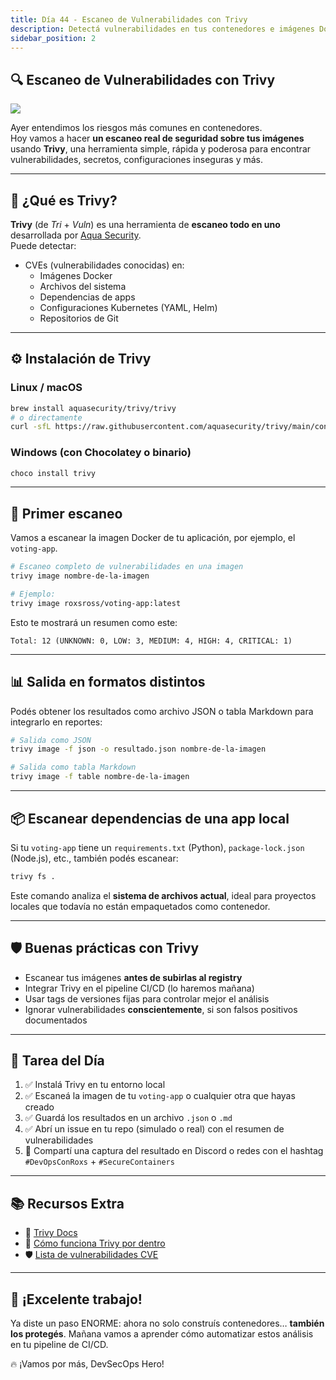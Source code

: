 ```yaml
---
title: Día 44 - Escaneo de Vulnerabilidades con Trivy
description: Detectá vulnerabilidades en tus contenedores e imágenes Docker con Trivy
sidebar_position: 2
---
```


## 🔍 Escaneo de Vulnerabilidades con Trivy

![](../../static/images/banner/7.png)

Ayer entendimos los riesgos más comunes en contenedores.  
Hoy vamos a hacer **un escaneo real de seguridad sobre tus imágenes** usando **Trivy**, una herramienta simple, rápida y poderosa para encontrar vulnerabilidades, secretos, configuraciones inseguras y más.

---

## 🧠 ¿Qué es Trivy?

**Trivy** (de *Tri* + *Vuln*) es una herramienta de **escaneo todo en uno** desarrollada por [Aqua Security](https://aquasecurity.github.io/trivy/).  
Puede detectar:

- CVEs (vulnerabilidades conocidas) en:
  - Imágenes Docker
  - Archivos del sistema
  - Dependencias de apps
  - Configuraciones Kubernetes (YAML, Helm)
  - Repositorios de Git

---

## ⚙️ Instalación de Trivy

### Linux / macOS

```bash
brew install aquasecurity/trivy/trivy
# o directamente
curl -sfL https://raw.githubusercontent.com/aquasecurity/trivy/main/contrib/install.sh | sh -s -- -b /usr/local/bin
````

### Windows (con Chocolatey o binario)

```bash
choco install trivy
```

---

## 🚀 Primer escaneo

Vamos a escanear la imagen Docker de tu aplicación, por ejemplo, el `voting-app`.

```bash
# Escaneo completo de vulnerabilidades en una imagen
trivy image nombre-de-la-imagen

# Ejemplo:
trivy image roxsross/voting-app:latest
```

Esto te mostrará un resumen como este:

```
Total: 12 (UNKNOWN: 0, LOW: 3, MEDIUM: 4, HIGH: 4, CRITICAL: 1)
```

---

## 📊 Salida en formatos distintos

Podés obtener los resultados como archivo JSON o tabla Markdown para integrarlo en reportes:

```bash
# Salida como JSON
trivy image -f json -o resultado.json nombre-de-la-imagen

# Salida como tabla Markdown
trivy image -f table nombre-de-la-imagen
```

---

## 📦 Escanear dependencias de una app local

Si tu `voting-app` tiene un `requirements.txt` (Python), `package-lock.json` (Node.js), etc., también podés escanear:

```bash
trivy fs .
```

Este comando analiza el **sistema de archivos actual**, ideal para proyectos locales que todavía no están empaquetados como contenedor.

---

## 🛡️ Buenas prácticas con Trivy

* Escanear tus imágenes **antes de subirlas al registry**
* Integrar Trivy en el pipeline CI/CD (lo haremos mañana)
* Usar tags de versiones fijas para controlar mejor el análisis
* Ignorar vulnerabilidades **conscientemente**, si son falsos positivos documentados

---

## 📝 Tarea del Día

1. ✅ Instalá Trivy en tu entorno local
2. ✅ Escaneá la imagen de tu `voting-app` o cualquier otra que hayas creado
3. ✅ Guardá los resultados en un archivo `.json` o `.md`
4. ✅ Abrí un issue en tu repo (simulado o real) con el resumen de vulnerabilidades
5. 📸 Compartí una captura del resultado en Discord o redes con el hashtag
   `#DevOpsConRoxs` + `#SecureContainers`

---

## 📚 Recursos Extra

* 🔗 [Trivy Docs](https://aquasecurity.github.io/trivy/)
* 📘 [Cómo funciona Trivy por dentro](https://github.com/aquasecurity/trivy/blob/main/docs/scanner/how-it-works.md)
* 🛡️ [Lista de vulnerabilidades CVE](https://cve.mitre.org/)

---

## 🎉 ¡Excelente trabajo!

Ya diste un paso ENORME: ahora no solo construís contenedores… **también los protegés**.
Mañana vamos a aprender cómo automatizar estos análisis en tu pipeline de CI/CD.

🔥 ¡Vamos por más, DevSecOps Hero!


